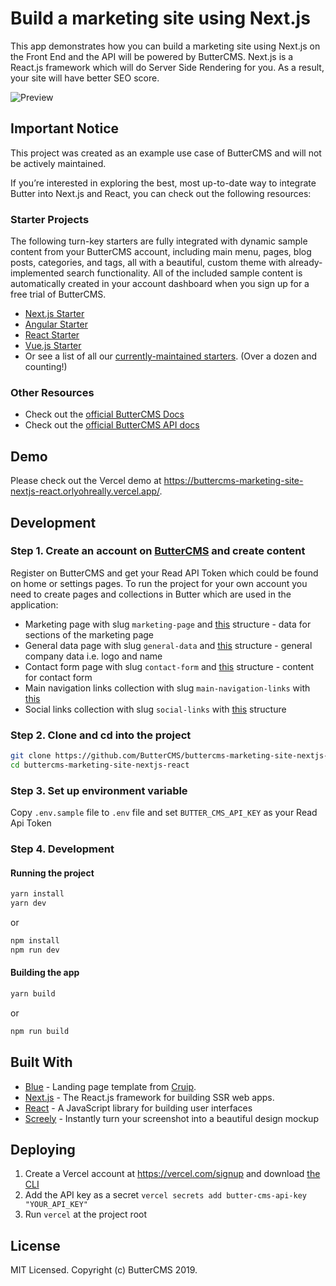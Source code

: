 # Build a marketing site using Next.js

This app demonstrates how you can build a marketing site using Next.js on the Front End and the API will be powered by ButterCMS. Next.js is a React.js framework which will do Server Side Rendering for you. As a result, your site will have better SEO score.

<img src="https://user-images.githubusercontent.com/6391763/54627869-47b56500-4a9a-11e9-812e-ddb71b56f56e.png" alt="Preview">

## Important Notice
This project was created as an example use case of ButterCMS and will not be actively maintained. 

If you’re interested in exploring the best, most up-to-date way to integrate Butter into Next.js and React, you can check out the following resources:

### Starter Projects

The following turn-key starters are fully integrated with dynamic sample content from your ButterCMS account, including main menu, pages, blog posts, categories, and tags, all with a beautiful, custom theme with already-implemented search functionality. All of the included sample content is automatically created in your account dashboard when you sign up for a free trial of ButterCMS.
- [Next.js Starter](https://buttercms.com/starters/nextjs-starter-project/)
- [Angular Starter](https://buttercms.com/starters/angular-starter-project/)
- [React Starter](https://buttercms.com/starters/react-starter-project/)
- [Vue.js Starter](https://buttercms.com/starters/vuejs-starter-project/)
- Or see a list of all our [currently-maintained starters](https://buttercms.com/starters/). (Over a dozen and counting!)

### Other Resources
- Check out the [official ButterCMS Docs](https://buttercms.com/docs/)
- Check out the [official ButterCMS API docs](https://buttercms.com/docs/api/)

## Demo

Please check out the Vercel demo at https://buttercms-marketing-site-nextjs-react.orlyohreally.vercel.app/.

## Development

### Step 1. Create an account on [ButterCMS](https://buttercms.com/) and create content

Register on ButterCMS and get your Read API Token which could be found on home or settings pages. To run the project for your own account you need to create pages and collections in Butter which are used in the application:

-   Marketing page with slug `marketing-page` and [this](/images/data-structures/marketing-page.png) structure - data for sections of the marketing page
-   General data page with slug `general-data` and [this](/images/data-structures/general-data-page.png) structure - general company data i.e. logo and name
-   Contact form page with slug `contact-form` and [this](/images/data-structures/contact-form-page.png) structure - content for contact form
-   Main navigation links collection with slug `main-navigation-links` with [this](/images/data-structures/main-navigation-links-collection.png)
-   Social links collection with slug `social-links` with [this](/images/data-structures/social-links-collection.png) structure

### Step 2. Clone and cd into the project

```sh
git clone https://github.com/ButterCMS/buttercms-marketing-site-nextjs-react
cd buttercms-marketing-site-nextjs-react
```

### Step 3. Set up environment variable

Copy `.env.sample` file to `.env` file and set `BUTTER_CMS_API_KEY` as your Read Api Token

### Step 4. Development

#### Running the project

```sh
yarn install
yarn dev
```

or

```sh
npm install
npm run dev
```

#### Building the app

```sh
yarn build
```

or

```sh
npm run build
```

## Built With

-   [Blue](https://cruip.com/blue/) - Landing page template from [Cruip](https://cruip.com/).
-   [Next.js](https://nextjs.org/) - The React.js framework for building SSR web apps.
-   [React](https://facebook.github.io/react/) - A JavaScript library for building user interfaces
-   [Screely](https://www.screely.com/) - Instantly turn your screenshot into a beautiful design mockup

## Deploying

1. Create a Vercel account at https://vercel.com/signup and download [the CLI](https://vercel.com/download)
2. Add the API key as a secret `vercel secrets add butter-cms-api-key "YOUR_API_KEY"`
3. Run `vercel` at the project root

## License

MIT Licensed. Copyright (c) ButterCMS 2019.

